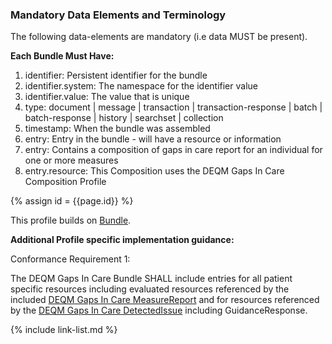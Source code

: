 
<!--Begin Generated Intro Tag (DO NOT REMOVE)-->
### Mandatory Data Elements and Terminology
The following data-elements are mandatory (i.e data MUST be present).

**Each Bundle Must Have:**
1. identifier: Persistent identifier for the bundle
2. identifier.system: The namespace for the identifier value
3. identifier.value: The value that is unique
4. type: document \| message \| transaction \| transaction-response \| batch \| batch-response \| history \| searchset \| collection
5. timestamp: When the bundle was assembled
6. entry: Entry in the bundle - will have a resource or information
7. entry: Contains a composition of gaps in care report for an individual for one or more measures
8. entry.resource: This Composition uses the DEQM Gaps In Care Composition Profile

<!--End Generated Intro (DO NOT REMOVE)-->
{% assign id = {{page.id}} %}

This profile builds on [Bundle](https://www.hl7.org/fhir/bundle.html).

**Additional Profile specific implementation guidance:**

Conformance Requirement 1:

The DEQM Gaps In Care Bundle SHALL include entries for all patient specific resources including evaluated resources referenced by the included [DEQM Gaps In Care MeasureReport](StructureDefinition-indv-measurereport-deqm.html) and for resources referenced by the [DEQM Gaps In Care DetectedIssue](StructureDefinition-gaps-detectedissue-deqm.html) including GuidanceResponse. 


<!-- ### Examples-->


{% include link-list.md %}

